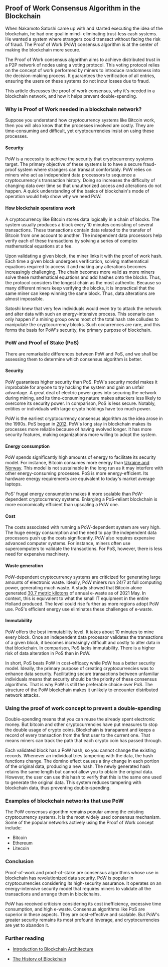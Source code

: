 ## Proof of Work Consensus Algorithm in the Blockchain

When Nakamoto Satoshi came up with and started executing the idea of the blockchain, he had one goal in mind- eliminating trust-less cash systems. He wanted a system where strangers could transact without facing the risk of fraud. The Proof of Work (PoW) consensus algorithm is at the center of making the blockchain more secure.

The Proof of Work consensus algorithm aims to achieve distributed trust in a P2P network of nodes using a voting protocol. This voting protocol relies on the concept of work performed by miners to introduce randomness into the decision-making process. It guarantees the verification of all entries, ensuring the users on these systems do not incur losses due to fraud.

This article discusses the proof of work consensus, why it's needed in a blockchain network, and how it helps prevent double-spending.

### Why is Proof of Work needed in a blockchain network?
Suppose you understand how cryptocurrency systems like Bitcoin work, then you will also know that the processes involved are costly. They are time-consuming and difficult, yet cryptocurrencies insist on using these processes.

#### Security
PoW is a necessity to achieve the security that cryptocurrency systems target. The primary objective of these systems is to have a secure fraud-proof system where strangers can transact comfortably. PoW relies on miners who act as independent data processors to sequence a cryptocurrency's transaction history. Doing so increases the difficulty of changing data over time so that unauthorized access and alterations do not happen. A quick understanding of the basics of blockchain's mode of operation would help show why we need PoW.

#### How blockchain operations work
A cryptocurrency like Bitcoin stores data logically in a chain of blocks. The system usually produces a block every 10 minutes consisting of several transactions. These transactions contain data related to the transfer of Bitcoin from one account to another. The independent data processors help verify each of these transactions by solving a series of complex mathematical equations at a fee.

Upon validating a given block, the miner links it with the proof of work hash. Each time a given block undergoes verification, solving mathematical equations required to access it and making any alterations becomes increasingly challenging. The chain becomes more valid as more miners solve these mathematical equations and add hashes onto the blocks. Thus, the protocol considers the longest chain as the most authentic. Because so many different miners keep verifying the blocks, it is impractical that the same miner can keep winning the same block. Thus, data alterations are almost impossible.

Satoshi knew that very few individuals would even try to attack the network and alter data with such an energy-intensive process. This scenario can only happen if a mining group owns most of the total hash rate colludes to manipulate the cryptocurrency blocks. Such occurrences are rare, and this forms the basis for PoW's security, the primary purpose of blockchain.

### PoW and Proof of Stake (PoS)
There are remarkable differences between PoW and PoS, and we shall be assessing them to determine which consensus algorithm is better.

#### Security
PoW guarantees higher security than PoS. PoW's security model makes it improbable for anyone to try hacking the system and gain an unfair advantage. A great deal of electric power goes into securing the network during mining, and its time-consuming nature makes attackers less likely to overcome its security power. In comparison, PoS is less secure. Notably, entities or individuals with large crypto holdings have too much power.

PoW is the earliest cryptocurrency consensus algorithm as the idea arose in the 1990s. PoS began in [2012](https://www.fool.com/investing/stock-market/market-sectors/financials/cryptocurrency-stocks/proof-of-work/). PoW's long stay in blockchain makes its processes more reliable because of having evolved longer. It has more security features, making organizations more willing to adopt the system.

#### Energy consumption
PoW spends significantly high amounts of energy to facilitate its security model. For instance, Bitcoin consumes more energy than [Ukraine and Norway](https://blockworks.co/proof-of-work-vs-proof-of-stake-whats-the-difference/). This model is not sustainable in the long run as it may interfere with other energy-consuming processes. PoS is more energy-efficient. Its hardware energy requirements are equivalent to today's market average laptops.

PoS' frugal energy consumption makes it more scalable than PoW-dependent cryptocurrency systems. Enlarging a PoS-reliant blockchain is more economically efficient than upscaling a PoW one.

#### Cost
The costs associated with running a PoW-dependent system are very high. The huge energy consumption and the need to pay the independent data processors push up the costs significantly. PoW also requires expensive advanced computer systems. For instance, miners often use supercomputers to validate the transactions. For PoS, however, there is less need for expensive machinery.

#### Waste generation
PoW-dependent cryptocurrency systems are criticized for generating large amounts of electronic waste. Ideally, PoW miners run 24/7 at full computing power, generating much waste. A study showed that Bitcoin alone generated [30.7 metric kilotons](https://www.sciencedirect.com/science/article/abs/pii/S0921344921005103#) of annual e-waste as of 2021 May. In context, this is equivalent to what the small IT equipment in the entire Holland produced. The level could rise further as more regions adopt PoW use. PoS's efficient energy use eliminates these challenges of e-waste.

#### Immutability
PoW offers the best immutability level. It takes about 10 minutes to mine every block. Once an independent data processor validates the transactions of a given block, it becomes increasingly difficult and costly to alter data in that blockchain. In comparison, PoS lacks immutability. There is a higher risk of data alteration in PoS than in PoW.

In short, PoS beats PoW in cost-efficacy while PoW has a better security model. Ideally, the primary purpose of creating cryptocurrencies was to enhance data security. Facilitating secure transactions between unfamiliar individuals means that security should be the priority of these consensus algorithms. That is why PoW is still the preferable choice over PoS. The structure of the PoW blockchain makes it unlikely to encounter distributed network attacks.

### Using the proof of work concept to prevent a double-spending
Double-spending means that you can reuse the already spent electronic money. But bitcoin and other cryptocurrencies have put measures to stop the double usage of crypto coins. Blockchain is transparent and keeps a record of every transaction from the first user to the current one. That means miners can track the path that each crypto coin has passed through.

Each validated block has a PoW hash, so you cannot change the existing records. Whenever an individual tries tampering with the data, the hash functions change. The domino effect causes a tiny change in each portion of the original data, producing a new hash. The newly generated hash retains the same length but cannot allow you to obtain the original data. However, the user can use this hash to verify that this is the same one used to generate the original data. This system reduces tampering with blockchain data, thus preventing double-spending.

### Examples of blockchain networks that use PoW
The PoW consensus algorithm remains popular among the existing cryptocurrency systems. It is the most widely used consensus mechanism. Some of the popular networks actively using the Proof of Work concept include:

- Bitcoin
- Ethereum
- Litecoin

### Conclusion
Proof-of-work and proof-of-stake are consensus algorithms whose use in blockchain has revolutionized data security. PoW is popular in cryptocurrencies considering its high-security assurance. It operates on an energy-intensive security model that requires miners to validate all the transactions and arrange them in blockchains.

PoW has received criticism considering its cost inefficiency, excessive time consumption, and high e-waste. Consensus algorithms like PoS are superior in these aspects. They are cost-effective and scalable. But PoW's greater security remains its most profound leverage, and cryptocurrencies are yet to abandon it.

### Further reading

- [Introduction to Blockchain Architecture](/engineering-education/an-introduction-to-blockchain-architecture/)

- [The History of Blockchain](/engineering-education/history-of-blockchain/)